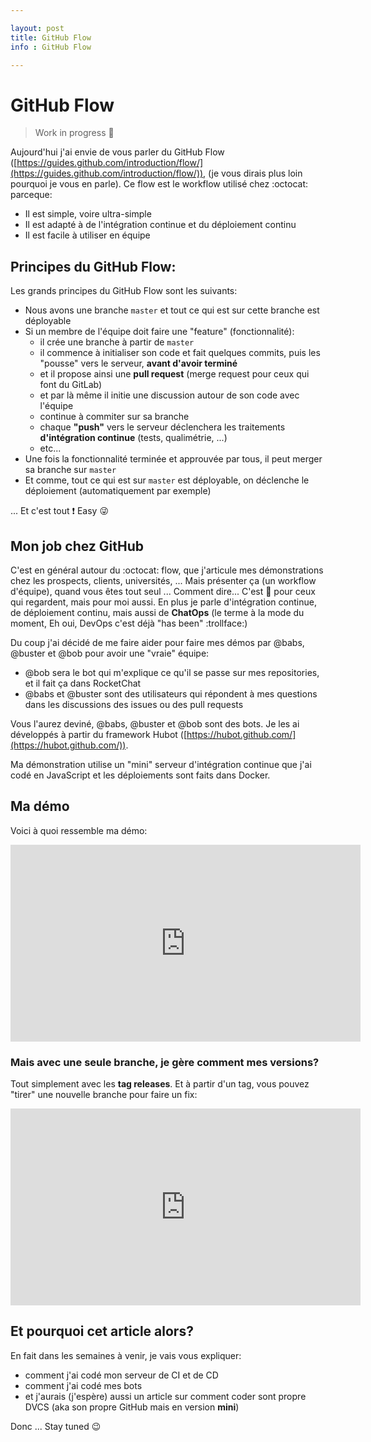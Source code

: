 ```yaml
---

layout: post
title: GitHub Flow
info : GitHub Flow

---
```


# GitHub Flow

> Work in progress :construction:

Aujourd'hui j'ai envie de vous parler du GitHub Flow ([https://guides.github.com/introduction/flow/](https://guides.github.com/introduction/flow/)), (je vous dirais plus loin pourquoi je vous en parle). Ce flow est le workflow utilisé chez :octocat: parceque:

- Il est simple, voire ultra-simple
- Il est adapté à de l'intégration continue et du déploiement continu
- Il est facile à utiliser en équipe

## Principes du GitHub Flow:

Les grands principes du GitHub Flow sont les suivants:

- Nous avons une branche `master` et tout ce qui est sur cette branche est déployable
- Si un membre de l'équipe doit faire une "feature" (fonctionnalité):
  - il crée une branche à partir de `master`
  - il commence à initialiser son code et fait quelques commits, puis les "pousse" vers le serveur, **avant d'avoir terminé**
  - et il propose ainsi une **pull request** (merge request pour ceux qui font du GitLab)
  - et par là même il initie une discussion autour de son code avec l'équipe
  - continue à commiter sur sa branche
  - chaque **"push"** vers le serveur déclenchera les traitements **d'intégration continue** (tests, qualimétrie, ...)
  - etc...
- Une fois la fonctionnalité terminée et approuvée par tous, il peut merger sa branche sur `master`
- Et comme, tout ce qui est sur `master` est déployable, on déclenche le déploiement (automatiquement par exemple)

... Et c'est tout :exclamation: Easy :stuck_out_tongue_winking_eye:

## Mon job chez GitHub

C'est en général autour du :octocat: flow, que j'articule mes démonstrations chez les prospects, clients, universités, ... Mais présenter ça (un workflow d'équipe), quand vous êtes tout seul ... Comment dire... C'est :hankey: pour ceux qui regardent, mais pour moi aussi. En plus je parle d'intégration continue, de déploiement continu, mais aussi de **ChatOps** (le terme à la mode du moment, Eh oui, DevOps c'est déjà "has been" :trollface:)

Du coup j'ai décidé de me faire aider pour faire mes démos par @babs, @buster et @bob pour avoir une "vraie" équipe:

- @bob sera le bot qui m'explique ce qu'il se passe sur mes repositories, et il fait ça dans RocketChat
- @babs et @buster sont des utilisateurs qui répondent à mes questions dans les discussions des issues ou des pull requests

Vous l'aurez deviné, @babs, @buster et @bob sont des bots. Je les ai développés à partir du framework Hubot ([https://hubot.github.com/](https://hubot.github.com/)).

Ma démonstration utilise un "mini" serveur d'intégration continue que j'ai codé en JavaScript et les déploiements sont faits dans Docker.

## Ma démo

Voici à quoi ressemble ma démo:

<iframe width="560" height="315" src="https://www.youtube.com/embed/95qKz92xsJo" frameborder="0" allowfullscreen></iframe>

### Mais avec une seule branche, je gère comment mes versions?

Tout simplement avec les **tag releases**. Et à partir d'un tag, vous pouvez "tirer" une nouvelle branche pour faire un fix:

<iframe width="560" height="315" src="https://www.youtube.com/embed/WdQrQWRbUg8" frameborder="0" allowfullscreen></iframe>

## Et pourquoi cet article alors?

En fait dans les semaines à venir, je vais vous expliquer:

- comment j'ai codé mon serveur de CI et de CD
- comment j'ai codé mes bots
- et j'aurais (j'espère) aussi un article sur comment coder sont propre DVCS (aka son propre GitHub mais en version **mini**)

Donc ... Stay tuned :wink:

